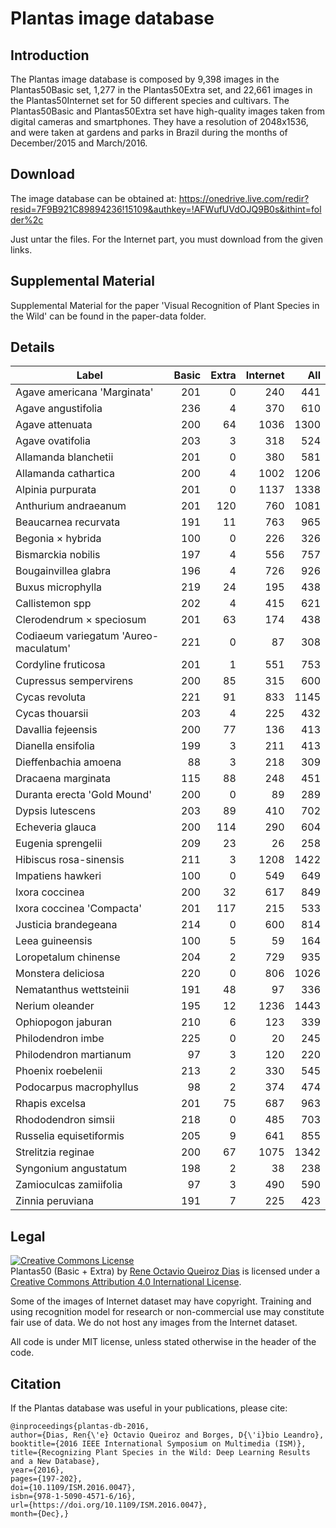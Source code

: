 # Plantas image database

## Introduction
The Plantas image database is composed by 9,398 images in the Plantas50Basic set, 1,277 in the Plantas50Extra set, and 22,661 images in the Plantas50Internet set for 50 different species and cultivars. The Plantas50Basic and Plantas50Extra set have high-quality images taken from digital cameras and smartphones. They have a resolution of 2048x1536, and were taken at gardens and parks in Brazil during the months of December/2015 and March/2016.

## Download
The image database can be obtained at:
https://onedrive.live.com/redir?resid=7F9B921C89894236!15109&authkey=!AFWufUVdOJQ9B0s&ithint=folder%2c

Just untar the files. For the Internet part, you must download from the given links.

## Supplemental Material

Supplemental Material for the paper 'Visual Recognition of Plant Species in the Wild' can be found in the paper-data folder.

## Details

| Label                               | Basic | Extra | Internet | All  |
|-------------------------------------|------:|------:|---------:|-----:|
| Agave americana 'Marginata'         | 201  | 0        | 240      | 441  |
| Agave angustifolia                  | 236  | 4        | 370      | 610  |
| Agave attenuata                     | 200  | 64       | 1036     | 1300 |
| Agave ovatifolia                    | 203  | 3        | 318      | 524  |
| Allamanda blanchetii                | 201  | 0        | 380      | 581  |
| Allamanda cathartica                | 200  | 4        | 1002     | 1206 |
| Alpinia purpurata                   | 201  | 0        | 1137     | 1338 |
| Anthurium andraeanum                | 201  | 120      | 760      | 1081 |
| Beaucarnea recurvata                | 191  | 11       | 763      | 965  |
| Begonia × hybrida                   | 100  | 0        | 226      | 326  |
| Bismarckia nobilis                  | 197  | 4        | 556      | 757  |
| Bougainvillea glabra                | 196  | 4        | 726      | 926  |
| Buxus microphylla                   | 219  | 24       | 195      | 438  |
| Callistemon spp                     | 202  | 4        | 415      | 621  |
| Clerodendrum × speciosum            | 201  | 63       | 174      | 438  |
| Codiaeum variegatum 'Aureo-maculatum' | 221  | 0        | 87       | 308  |
| Cordyline fruticosa                 | 201  | 1        | 551      | 753  |
| Cupressus sempervirens              | 200  | 85       | 315      | 600  |
| Cycas revoluta                      | 221  | 91       | 833      | 1145 |
| Cycas thouarsii                     | 203  | 4        | 225      | 432  |
| Davallia fejeensis                  | 200  | 77       | 136      | 413  |
| Dianella ensifolia                  | 199  | 3        | 211      | 413  |
| Dieffenbachia amoena                | 88   | 3        | 218      | 309  |
| Dracaena marginata                  | 115  | 88       | 248      | 451  |
| Duranta erecta 'Gold Mound'         | 200  | 0        | 89       | 289  |
| Dypsis lutescens                    | 203  | 89       | 410      | 702  |
| Echeveria glauca                    | 200  | 114      | 290      | 604  |
| Eugenia sprengelii                  | 209  | 23       | 26       | 258  |
| Hibiscus rosa-sinensis              | 211  | 3        | 1208     | 1422 |
| Impatiens hawkeri                   | 100  | 0        | 549      | 649  |
| Ixora coccinea                      | 200  | 32       | 617      | 849  |
| Ixora coccinea 'Compacta'           | 201  | 117      | 215      | 533  |
| Justicia brandegeana                | 214  | 0        | 600      | 814  |
| Leea guineensis                     | 100  | 5        | 59       | 164  |
| Loropetalum chinense                | 204  | 2        | 729      | 935  |
| Monstera deliciosa                  | 220  | 0        | 806      | 1026 |
| Nematanthus wettsteinii             | 191  | 48       | 97       | 336  |
| Nerium oleander                     | 195  | 12       | 1236     | 1443 |
| Ophiopogon jaburan                  | 210  | 6        | 123      | 339  |
| Philodendron imbe                   | 225  | 0        | 20       | 245  |
| Philodendron martianum              | 97   | 3        | 120      | 220  |
| Phoenix roebelenii                  | 213  | 2        | 330      | 545  |
| Podocarpus macrophyllus             | 98   | 2        | 374      | 474  |
| Rhapis excelsa                      | 201  | 75       | 687      | 963  |
| Rhododendron simsii                 | 218  | 0        | 485      | 703  |
| Russelia equisetiformis             | 205  | 9        | 641      | 855  |
| Strelitzia reginae                  | 200  | 67       | 1075     | 1342 |
| Syngonium angustatum                | 198  | 2        | 38       | 238  |
| Zamioculcas zamiifolia              | 97   | 3        | 490      | 590  |
| Zinnia peruviana                    | 191  | 7        | 225      | 423  |


## Legal

<a rel="license" href="http://creativecommons.org/licenses/by/4.0/"><img alt="Creative Commons License" style="border-width:0" src="https://i.creativecommons.org/l/by/4.0/88x31.png" /></a><br /><span xmlns:dct="http://purl.org/dc/terms/" property="dct:title">Plantas50 (Basic + Extra)</span> by <a xmlns:cc="http://creativecommons.org/ns#" href="https://github.com/reneoctavio" property="cc:attributionName" rel="cc:attributionURL">Rene Octavio Queiroz Dias</a> is licensed under a <a rel="license" href="http://creativecommons.org/licenses/by/4.0/">Creative Commons Attribution 4.0 International License</a>.

Some of the images of Internet dataset may have copyright. Training and using recognition model for research or non-commercial use may constitute fair use of data. We do not host any images from the Internet dataset.

All code is under MIT license, unless stated otherwise in the header of the code.

## Citation

If the Plantas database was useful in your publications, please cite:

    @inproceedings{plantas-db-2016,
    author={Dias, Ren{\'e} Octavio Queiroz and Borges, D{\'i}bio Leandro},
    booktitle={2016 IEEE International Symposium on Multimedia (ISM)},
    title={Recognizing Plant Species in the Wild: Deep Learning Results and a New Database},
    year={2016},
    pages={197-202},
    doi={10.1109/ISM.2016.0047},
    isbn={978-1-5090-4571-6/16},
    url={https://doi.org/10.1109/ISM.2016.0047},
    month={Dec},}
